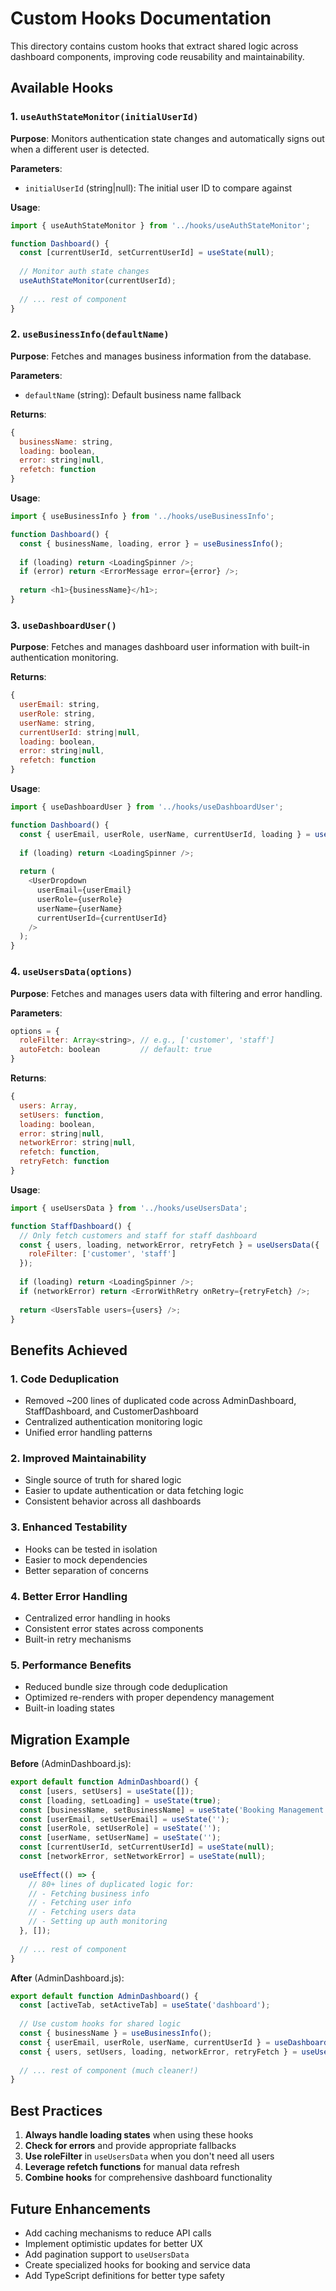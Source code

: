# Custom Hooks Documentation

This directory contains custom hooks that extract shared logic across dashboard components, improving code reusability and maintainability.

## Available Hooks

### 1. `useAuthStateMonitor(initialUserId)`

**Purpose**: Monitors authentication state changes and automatically signs out when a different user is detected.

**Parameters**:
- `initialUserId` (string|null): The initial user ID to compare against

**Usage**:
```javascript
import { useAuthStateMonitor } from '../hooks/useAuthStateMonitor';

function Dashboard() {
  const [currentUserId, setCurrentUserId] = useState(null);
  
  // Monitor auth state changes
  useAuthStateMonitor(currentUserId);
  
  // ... rest of component
}
```

### 2. `useBusinessInfo(defaultName)`

**Purpose**: Fetches and manages business information from the database.

**Parameters**:
- `defaultName` (string): Default business name fallback

**Returns**:
```javascript
{
  businessName: string,
  loading: boolean,
  error: string|null,
  refetch: function
}
```

**Usage**:
```javascript
import { useBusinessInfo } from '../hooks/useBusinessInfo';

function Dashboard() {
  const { businessName, loading, error } = useBusinessInfo();
  
  if (loading) return <LoadingSpinner />;
  if (error) return <ErrorMessage error={error} />;
  
  return <h1>{businessName}</h1>;
}
```

### 3. `useDashboardUser()`

**Purpose**: Fetches and manages dashboard user information with built-in authentication monitoring.

**Returns**:
```javascript
{
  userEmail: string,
  userRole: string,
  userName: string,
  currentUserId: string|null,
  loading: boolean,
  error: string|null,
  refetch: function
}
```

**Usage**:
```javascript
import { useDashboardUser } from '../hooks/useDashboardUser';

function Dashboard() {
  const { userEmail, userRole, userName, currentUserId, loading } = useDashboardUser();
  
  if (loading) return <LoadingSpinner />;
  
  return (
    <UserDropdown 
      userEmail={userEmail}
      userRole={userRole}
      userName={userName}
      currentUserId={currentUserId}
    />
  );
}
```

### 4. `useUsersData(options)`

**Purpose**: Fetches and manages users data with filtering and error handling.

**Parameters**:
```javascript
options = {
  roleFilter: Array<string>, // e.g., ['customer', 'staff']
  autoFetch: boolean         // default: true
}
```

**Returns**:
```javascript
{
  users: Array,
  setUsers: function,
  loading: boolean,
  error: string|null,
  networkError: string|null,
  refetch: function,
  retryFetch: function
}
```

**Usage**:
```javascript
import { useUsersData } from '../hooks/useUsersData';

function StaffDashboard() {
  // Only fetch customers and staff for staff dashboard
  const { users, loading, networkError, retryFetch } = useUsersData({
    roleFilter: ['customer', 'staff']
  });
  
  if (loading) return <LoadingSpinner />;
  if (networkError) return <ErrorWithRetry onRetry={retryFetch} />;
  
  return <UsersTable users={users} />;
}
```

## Benefits Achieved

### 1. **Code Deduplication**
- Removed ~200 lines of duplicated code across AdminDashboard, StaffDashboard, and CustomerDashboard
- Centralized authentication monitoring logic
- Unified error handling patterns

### 2. **Improved Maintainability**
- Single source of truth for shared logic
- Easier to update authentication or data fetching logic
- Consistent behavior across all dashboards

### 3. **Enhanced Testability**
- Hooks can be tested in isolation
- Easier to mock dependencies
- Better separation of concerns

### 4. **Better Error Handling**
- Centralized error handling in hooks
- Consistent error states across components
- Built-in retry mechanisms

### 5. **Performance Benefits**
- Reduced bundle size through code deduplication
- Optimized re-renders with proper dependency management
- Built-in loading states

## Migration Example

**Before** (AdminDashboard.js):
```javascript
export default function AdminDashboard() {
  const [users, setUsers] = useState([]);
  const [loading, setLoading] = useState(true);
  const [businessName, setBusinessName] = useState('Booking Management System');
  const [userEmail, setUserEmail] = useState('');
  const [userRole, setUserRole] = useState('');
  const [userName, setUserName] = useState('');
  const [currentUserId, setCurrentUserId] = useState(null);
  const [networkError, setNetworkError] = useState(null);
  
  useEffect(() => {
    // 80+ lines of duplicated logic for:
    // - Fetching business info
    // - Fetching user info
    // - Fetching users data
    // - Setting up auth monitoring
  }, []);
  
  // ... rest of component
}
```

**After** (AdminDashboard.js):
```javascript
export default function AdminDashboard() {
  const [activeTab, setActiveTab] = useState('dashboard');
  
  // Use custom hooks for shared logic
  const { businessName } = useBusinessInfo();
  const { userEmail, userRole, userName, currentUserId } = useDashboardUser();
  const { users, setUsers, loading, networkError, retryFetch } = useUsersData();
  
  // ... rest of component (much cleaner!)
}
```

## Best Practices

1. **Always handle loading states** when using these hooks
2. **Check for errors** and provide appropriate fallbacks
3. **Use roleFilter** in `useUsersData` when you don't need all users
4. **Leverage refetch functions** for manual data refresh
5. **Combine hooks** for comprehensive dashboard functionality

## Future Enhancements

- Add caching mechanisms to reduce API calls
- Implement optimistic updates for better UX
- Add pagination support to `useUsersData`
- Create specialized hooks for booking and service data
- Add TypeScript definitions for better type safety